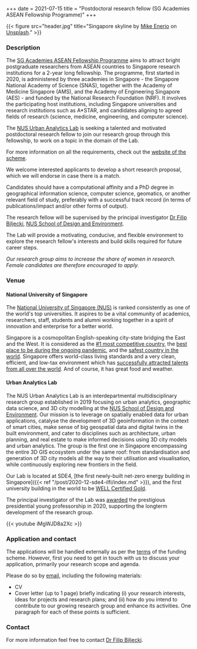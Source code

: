 +++
date = 2021-07-15
title = "Postdoctoral research fellow (SG Academies ASEAN Fellowship Programme)"
+++

{{< figure src="header.jpg" title="Singapore skyline by [Mike Enerio](https://unsplash.com/@mikeenerio) on [Unsplash](https://unsplash.com/photos/CQhgno3yhv8)." >}}

### Description

The [SG Academies ASEAN Fellowship Programme](https://snas.org.sg/aseanfellowship) aims to attract bright postgraduate researchers from ASEAN countries to Singapore research institutions for a 2-year long fellowship. The programme, first started in 2020, is administered by three academies in Singapore - the Singapore National Academy of Science (SNAS), together with the Academy of Medicine Singapore (AMS), and the Academy of Engineering Singapore (AES) - and funded by the National Research Foundation (NRF). It involves the participating host institutions, including Singapore universities and research institutions such as A*STAR, and candidates aligning to agreed fields of research (science, medicine, engineering, and computer science). 

The [NUS Urban Analytics Lab](/) is seeking a talented and motivated postdoctoral research fellow to join our research group through this fellowship, to work on a topic in the domain of the Lab.

For more information on all the requirements, check out the [website of the scheme](https://snas.org.sg/aseanfellowship).

We welcome interested applicants to develop a short research proposal, which we will endorse in case there is a match.

Candidates should have a computational affinity and a PhD degree in geographical information science, computer science, geomatics, or another relevant field of study, preferably with a successful track record (in terms of publications/impact and/or other forms of output).

The research fellow will be supervised by the principal investigator [Dr Filip Biljecki](/authors/filip/), [NUS School of Design and Environment](http://www.sde.nus.edu.sg).

The Lab will provide a motivating, conducive, and flexible environment to explore the research fellow's interests and build skills required for future career steps.

*Our research group aims to increase the share of women in research.
Female candidates are therefore encouraged to apply.*

### Venue

#### National University of Singapore

The [National University of Singapore (NUS)](http://www.nus.edu.sg) is ranked consistently as one of the world's top universities.
It aspires to be a vital community of academics, researchers, staff, students and alumni working together in a spirit of innovation and enterprise for a better world.

Singapore is a cosmopolitan English-speaking city-state bridging the East and the West.
It is considered as the [#1 most competitive country](https://www.straitstimes.com/business/economy/singapore-economy-ranked-worlds-most-competitive), the [best place to be during the ongoing pandemic](https://www.bbc.com/news/world-asia-56939261.amp), and the [safest country in the world](https://www.asiaone.com/singapore/singapore-ranked-safest-country-world-above-japan-survey). Singapore offers world-class living standards and a very clean, efficient, and low-tax environment which has [successfully attracted talents from all over the world](https://www.straitstimes.com/singapore/singapore-retains-top-spot-in-asia-pacific-index-for-talent-competitiveness).
And of course, it has great food and weather.

#### Urban Analytics Lab

The NUS Urban Analytics Lab is an interdepartmental multidisciplinary research group established in 2019 focusing on urban analytics, geographic data science, and 3D city modelling at the [NUS School of Design and Environment](http://www.sde.nus.edu.sg).
Our mission is to leverage on spatially enabled data for urban applications, catalyse the development of 3D geoinformation in the context of smart cities, make sense of big geospatial data and digital twins in the built environment, and cater to disciplines such as architecture, urban planning, and real estate to make informed decisions using 3D city models and urban analytics.
The group is the first one in Singapore encompassing the entire 3D GIS ecosystem under the same roof: from standardisation and generation of 3D city models all the way to their utilisation and visualisation, while continuously exploring new frontiers in the field. 

Our Lab is located at SDE4, [the first newly-built net-zero energy building in Singapore]({{< ref "/post/2020-12-sde4-ilfi/index.md" >}}), and the first university building in the world to be [WELL Certified Gold](https://www.wellcertified.com/).

The principal investigator of the Lab was [awarded](/post/2020/07/16/filip-biljecki-appointed-as-presidential-young-professor/) the prestigious presidential young professorship in 2020, supporting the longterm development of the research group.

{{< youtube iMgWJD8a2Xc >}}

### Application and contact

The applications will be handled externally as per the [terms](https://snas.org.sg/aseanfellowship) of the funding scheme.
However, first you need to get in touch with us to discuss your application, primarily your research scope and agenda.

Please do so by [email](mailto:filip@nus.edu.sg), including the following materials:

* CV
* Cover letter (up to 1 page) briefly indicating (i) your research interests, ideas for projects and research plans; and (ii) how do you intend to contribute to our growing research group and enhance its activities. One paragraph for each of these points is sufficient.


### Contact

For more information feel free to contact [Dr Filip Biljecki](/authors/filip).

